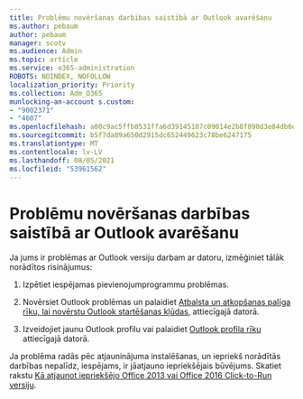 ```yaml
---
title: Problēmu novēršanas darbības saistībā ar Outlook avarēšanu
ms.author: pebaum
author: pebaum
manager: scotv
ms.audience: Admin
ms.topic: article
ms.service: o365-administration
ROBOTS: NOINDEX, NOFOLLOW
localization_priority: Priority
ms.collection: Adm_O365
munlocking-an-account s.custom:
- "9002371"
- "4607"
ms.openlocfilehash: a00c9ac5ffb8531ffa6d39145107c09014e2b8f890d3e84db6d60fe74f7d5464
ms.sourcegitcommit: b5f7da89a650d2915dc652449623c78be6247175
ms.translationtype: MT
ms.contentlocale: lv-LV
ms.lasthandoff: 08/05/2021
ms.locfileid: "53961562"
---
```

# <a name="outlook-crash-troubleshooting-steps"></a>Problēmu novēršanas darbības saistībā ar Outlook avarēšanu

Ja jums ir problēmas ar Outlook versiju darbam ar datoru, izmēģiniet tālāk norādītos risinājumus: 

1. Izpētiet iespējamas pievienojumprogrammu problēmas.

2. Novērsiet Outlook problēmas un palaidiet [Atbalsta un atkopšanas palīga rīku, lai novērstu Outlook startēšanas kļūdas,](https://aka.ms/SaRA-OutlookWontStart) attiecīgajā datorā.

3. Izveidojiet jaunu Outlook profilu vai palaidiet [Outlook profila rīku](https://aka.ms/SaRA-OutlookSetupProfile) attiecīgajā datorā.

Ja problēma radās pēc atjauninājuma instalēšanas, un iepriekš norādītās darbības nepalīdz, iespējams, ir jāatjauno iepriekšējais būvējums. Skatiet rakstu [Kā atjaunot iepriekšējo Office 2013 vai Office 2016 Click-to-Run versiju](https://support.microsoft.com/help/2770432).
